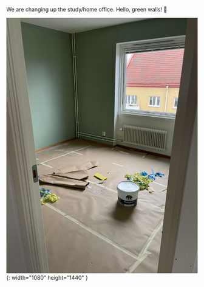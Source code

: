 ---
---

We are changing up the study/home office. Hello, green walls! 💚

![A peek into an almost empty room, the floor covered with rosin paper. There's a bucket of paint on the floor, and the walls look newly painted in a Xanadu greenish tone.](/images/study-in-progress.jpg){: width="1080" height="1440" }
